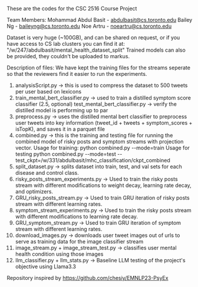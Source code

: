 These are the codes for the CSC 2516 Course Project

Team Members:
Mohammad Abdul Basit - abdulbasit@cs.toronto.edu
Bailey Ng - baileyng@cs.toronto.edu
Noe Artru - noeartru@cs.toronto.edu

Dataset is very huge (~100GB), and can be shared on request, or if you have access to CS lab clusters you can find it at: "/w/247/abdulbasit/mental_health_dataset_split"
Trained models can also be provided, they couldn't be uploaded to markus.

Description of files: We have kept the training files for the streams seperate so that the reviewers find it easier to run the experiments.

1. analysisScript.py -> this is used to compress the dataset to 500 tweets per user based on lexicons
2. train_mental_bert_classifier.py -> used to train a distilled symptom score classifier
(2.5, optional) test_mental_bert_classifier.py -> verify the distilled model is performing up to par
3. preprocess.py -> uses the distilled mental bert classifier to preprocess user tweets into key information (tweet_id + tweets + symptom_scores + isTopK), and saves it in a parquet file 
4. combined.py -> this is the training and testing file for running the combined model of risky posts and symptom streams with projection vector. 
                Usage for training: python combined.py --mode=train
                Usage for testing python combined.py --mode=test --test_ckpt=/w/331/abdulbasit/mhc_classification/ckpt_combined
5. split_dataset.py -> splits dataset into train, test, and val sets for each disease and control class.
6. risky_posts_stream_experiments.py -> Used to train the risky posts stream with different modifications to weight decay, learning rate decay, and optimizers.
7. GRU_risky_posts_stream.py -> Used to train GRU iteration of risky posts stream with different learning rates.
8. symptom_stream_experiments.py -> Used to train the risky posts stream with different modifications to learning rate decay.
9. GRU_symptom_stream.py -> Used to train GRU iteration of symptom stream with different learning rates.
10. download_images.py -> downloads user tweet images out of urls to serve as training data for the image classifier stream 
11. image_stream.py + image_stream_test.py -> classifies user mental health condition using those images
12. llm_classifier.py + llm_stats.py -> Baseline LLM testing of the project's objective using Llama3.3 

Repository inspired by https://github.com/chesiy/EMNLP23-PsyEx
